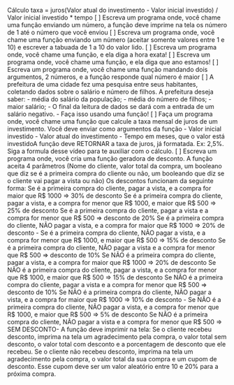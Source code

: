 Cálculo taxa = juros(Valor atual do investimento - Valor inicial investido) / Valor inicial investido * tempo
[ ] Escreva um programa onde, você chame uma função enviando um número, a função deve imprime na tela os número de 1 até o número que você enviou
[ ] Escreva um programa onde, você chame uma função enviando um número (aceitar somente valores entre 1 e 10) e escrever a tabuada de 1 a 10 do valor lido.
[ ] Escreva um programa onde, você chame uma função, e ela diga a hora exata!
[ ] Escreva um programa onde, você chame uma função, e ela diga que ano estamos!
[ ] Escreva um programa onde, você chame uma função mandando dois argumentos, 2 números, e a função responde qual número é maior
[ ] A prefeitura de uma cidade fez uma pesquisa entre seus habitantes, coletando dados sobre o salário e número de filhos. A prefeitura deseja saber: - média do salário da população; - média do número de filhos; - maior salário; - O final da leitura de dados se dará com a entrada de um salário negativo. - Faça isso usando uma função!
[ ] Faça um programa onde, você chame uma função que calcule a taxa mensal de juros de um investimento.
Você deve enviar como argumentos da função - Valor inicial investido - Valor atual do investimento - Tempo em meses, que o valor está investidoA função deve RETORNAR a taxa de juros, já formatada. Ex: 2,5%. Siga a formula desse vídeo para te auxiliar com o cálculo.
[ ] Escreva um programa onde, você cria uma função geradora de desconto.
A função aceita 4 parâmetros (Nome do cliente, valor total da compra, um booleano que diz se é a primeira compra do cliente ou não, um booleando que diz se o cliente vai pagar a vista ou não)
Os descontos funcionam da seguinte forma:
Se é a primeira compra do cliente, pagar a vista, e a compra for maior que R$ 1000 => 30% de desconto
Se é a primeira compra do cliente, pagar a vista, e a compra for menor que R$ 1000, e maior que R$ 500 => 25% de desconto
Se é a primeira compra do cliente, pagar a vista e a compra for menor que R$ 500 => desconto de 20%
Se é a primeira compra do cliente, NÃO pagar a vista, e a compra for maior que R$ 1000 => 20% de desconto - Se é a primeira compra do cliente, NÃO pagar a vista, e a compra for menor que R$ 1000, e maior que R$ 500 => 15% de desconto
Se é a primeira compra do cliente, NÃO pagar a vista e a compra for menor que R$ 500 => desconto de 10%
Se NÃO é a primeira compra do cliente, pagar a vista, e a compra for maior que R$ 1000 => 20% de desconto
Se NÃO é a primeira compra do cliente, pagar a vista, e a compra for menor que R$ 1000, e maior que R$ 500 => 15% de desconto
Se NÃO é a primeira compra do cliente, pagar a vista e a compra for menor que R$ 500 => desconto de 10%
Se NÃO é a primeira compra do cliente, NÃO pagar a vista, e a compra for maior que R$ 1000 => 10% de desconto - Se NÃO é a primeira compra do cliente, NÃO pagar a vista, e a compra for menor que R$ 1000, e maior que R$ 500 => 5% de desconto
Se NÃO é a primeira compra do cliente, NÃO pagar a vista e a compra for menor que R$ 500 => SEM DESCONTO- A função deve imprimir na tela:
Se o cliente recebeu desconto, imprima na tela um agradecimento pela compra, o valor total sem desconto, o valor total com desconto e a porcentagem de desconto que ele recebeu.
Se o cliente não recebeu desconto, imprima na tela um agradecimento pela compra, o valor total da sua compra e um cupom de desconto. Esse cupom deve ser um valor aleatório entre 10 e 20% para a próxima compra.